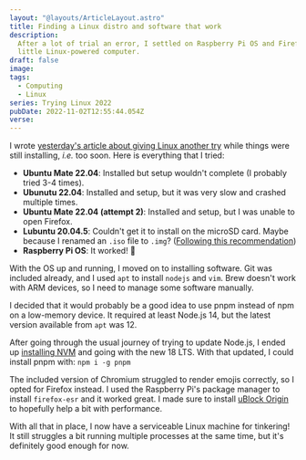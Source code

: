 ```yaml
---
layout: "@layouts/ArticleLayout.astro"
title: Finding a Linux distro and software that work
description:
  After a lot of trial an error, I settled on Raspberry Pi OS and Firefox for my
  little Linux-powered computer.
draft: false
image:
tags:
  - Computing
  - Linux
series: Trying Linux 2022
pubDate: 2022-11-02T12:55:44.054Z
verse:
---
```


I wrote
[yesterday's article about giving Linux another try](/articles/giving-linux-another-try)
while things were still installing, _i.e._ too soon. Here is everything that I
tried:

- **Ubuntu Mate 22.04**: Installed but setup wouldn't complete (I probably tried
  3-4 times).
- **Ubunutu 22.04**: Installed and setup, but it was very slow and crashed
  multiple times.
- **Ubuntu Mate 22.04 (attempt 2)**: Installed and setup, but I was unable to
  open Firefox.
- **Lubuntu 20.04.5**: Couldn't get it to install on the microSD card. Maybe
  because I renamed an `.iso` file to `.img`?
  ([Following this recommendation](https://askubuntu.com/questions/1205768/how-to-convert-an-iso-file-to-img-format-in-linux))
- **Raspberry Pi OS**: It worked! 🎉

With the OS up and running, I moved on to installing software. Git was included
already, and I used `apt` to install `nodejs` and `vim`. Brew doesn't work with
ARM devices, so I need to manage some software manually.

I decided that it would probably be a good idea to use pnpm instead of npm on a
low-memory device. It required at least Node.js 14, but the latest version
available from `apt` was 12.

After going through the usual journey of trying to update Node.js, I ended up
[installing NVM](https://github.com/nvm-sh/nvm) and going with the new 18 LTS.
With that updated, I could install pnpm with: `npm i -g pnpm`

The included version of Chromium struggled to render emojis correctly, so I
opted for Firefox instead. I used the Raspberry Pi's package manager to install
`firefox-esr` and it worked great. I made sure to install
[uBlock Origin](/articles/awesome-browser-extensions) to hopefully help a bit
with performance.

With all that in place, I now have a serviceable Linux machine for tinkering! It
still struggles a bit running multiple processes at the same time, but it's
definitely good enough for now.
